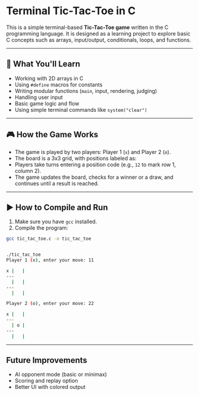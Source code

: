 # Terminal Tic-Tac-Toe in C

This is a simple terminal-based **Tic-Tac-Toe game** written in the C programming language. It is designed as a learning project to explore basic C concepts such as arrays, input/output, conditionals, loops, and functions.

---

## 🧠 What You'll Learn

- Working with 2D arrays in C
- Using `#define` macros for constants
- Writing modular functions (`main`, input, rendering, judging)
- Handling user input
- Basic game logic and flow
- Using simple terminal commands like `system("clear")`

---

## 🎮 How the Game Works

- The game is played by two players: Player 1 (`x`) and Player 2 (`o`).
- The board is a 3x3 grid, with positions labeled as:
- Players take turns entering a position code (e.g., `12` to mark row 1, column 2).
- The game updates the board, checks for a winner or a draw, and continues until a result is reached.

---

## ▶️ How to Compile and Run

1. Make sure you have `gcc` installed.
2. Compile the program:

```bash
gcc tic_tac_toe.c -o tic_tac_toe


./tic_tac_toe
Player 1 (x), enter your move: 11

x |   |
---
  |   |
---
  |   |

Player 2 (o), enter your move: 22

x |   |
---
  | o |
---
  |   |
```

---

## Future Improvements

- AI opponent mode (basic or minimax)
- Scoring and replay option
- Better UI with colored output
